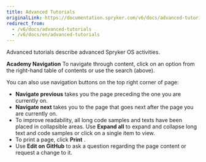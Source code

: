 ```yaml
---
title: Advanced Tutorials
originalLink: https://documentation.spryker.com/v6/docs/advanced-tutorials
redirect_from:
  - /v6/docs/advanced-tutorials
  - /v6/docs/en/advanced-tutorials
---
```


Advanced tutorials describe advanced Spryker OS activities.

**Academy Navigation**
To navigate through content, click on an option from the right-hand table of contents or use the search (above).

You can also use navigation buttons on the top right corner of page: 

* **Navigate previous** takes you the page preceding the one you are currently on.
* **Navigate next**  takes you to the page that goes next after the page you are currently on.
*  To improve readability, all long code samples and texts have been placed in collapsible areas. Use **Expand all**  to expand and collapse long text and code samples or click on a single item to view.
*  To print a page, click **Print** .
*  Use **Edit on GitHub**  to ask a question regarding the page content or request a change to it.
